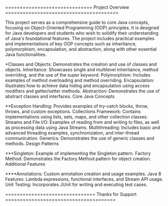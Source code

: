 ============================== Project Overview =======================================

This project serves as a comprehensive guide to core Java concepts, focusing on Object-Oriented Programming (OOP) principles. It is designed for Java developers and students who wish to solidify their understanding of Java's foundational features. The project includes practical examples and implementations of key OOP concepts such as inheritance, polymorphism, encapsulation, and abstraction, along with other essential Java functionalities.

*Classes and Objects: Demonstrates the creation and use of classes and objects.
Inheritance: Showcases single and multilevel inheritance, method overriding, and the use of the super keyword.
Polymorphism: Includes examples of method overloading and method overriding.
Encapsulation: Illustrates how to achieve data hiding and encapsulation using access modifiers and getter/setter methods.
Abstraction: Demonstrates the use of abstract classes and interfaces.
Core Java Concepts

**Exception Handling: Provides examples of try-catch blocks, throw, throws, and custom exceptions.
Collections Framework: Contains implementations using lists, sets, maps, and other collection classes.
Streams and File I/O: Examples of reading from and writing to files, as well as processing data using Java Streams.
Multithreading: Includes basic and advanced threading examples, synchronization, and inter-thread communication.
Generics: Demonstrates the use of generic classes and methods.
Design Patterns

***Singleton: Example of implementing the Singleton pattern.
Factory Method: Demonstrates the Factory Method pattern for object creation.
Additional Features

****Annotations: Custom annotation creation and usage examples.
Java 8 Features: Lambda expressions, functional interfaces, and Stream API usage.
Unit Testing: Incorporates JUnit for writing and executing test cases.

=============================== Thanks for Support ======================================
